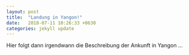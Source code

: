 ```yaml
---
layout: post
title:  "Landung in Yangon!"
date:   2018-07-11 10:26:33 +0630
categories: jekyll update
---
```

Hier folgt dann irgendwann die Beschreibung der Ankunft in Yangon ...
